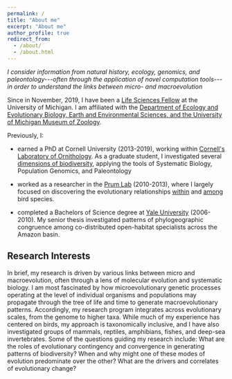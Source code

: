 ```yaml
---
permalink: /
title: "About me"
excerpt: "About me"
author_profile: true
redirect_from: 
  - /about/
  - /about.html
---
```


*I consider information from natural history, ecology, genomics, and paleontology---often through the application of novel computation tools---in order to understand the links between micro- and macroevolution*

Since in November, 2019, I have been a [Life Sciences Fellow](https://lifescifellows.umich.edu/) at the University of Michigan. I am affiliated with the [Department of Ecology and Evolutionary Biology, Earth and Environmental Sciences, and the University of Michigan Museum of Zoology](https://lsa.umich.edu/eeb/people/postdoctoral-fellows/jacob-berv.html).

Previously, I:

-   earned a PhD at Cornell University (2013-2019), working within [Cornell's Laboratory of Ornithology](https://www.birds.cornell.edu/home/). As a graduate student, I investigated several [dimensions of biodiversity](https://www.proquest.com/openview/0944ba11c7dc9bdbfd11748cb2de4cfa/1?pq-origsite=gscholar&cbl=18750&diss=y), applying the tools of Systematic Biology, Population Genomics, and Paleontology

-   worked as a researcher in the [Prum Lab](https://prumlab.yale.edu/) (2010-2013), where I largely focused on discovering the evolutionary relationships [within](https://www.sciencedirect.com/science/article/pii/S105579032100138X) and [among](https://www.nature.com/articles/nature15697) bird species.

-   completed a Bachelors of Science degree at [Yale University](https://eeb.yale.edu/) (2006-2010). My senior thesis investigated patterns of phylogeographic congruence among co-distributed open-habitat specialists across the Amazon basin.

## Research Interests

In brief, my research is driven by various links between micro and macroevolution, often through a lens of molecular evolution and systematic biology. I am most fascinated by how microevolutionary genetic processes operating at the level of individual organisms and populations may propagate through the tree of life and time to generate macroevolutionary patterns. Accordingly, my research program integrates across evolutionary scales, from the genome to higher taxa. While much of my experience has centered on birds, my approach is taxonomically inclusive, and I have also investigated groups of mammals, reptiles, amphibians, fishes, and  deep-sea invertebrates. Some of the questions guiding my research include: What are the roles of evolutionary contingency and convergence in generating patterns of biodiversity? When and why might one of these modes of evolution predominate over the other? What are the drivers and correlates of evolutionary change?